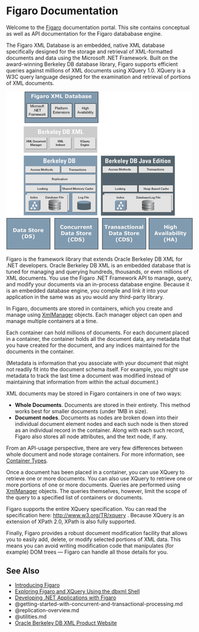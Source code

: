 # Figaro Documentation
Welcome to the [Figaro](http://bdbxml.net) documentation portal. This site contains conceptual as well as API documentation for the Figaro datababase engine. 

The Figaro XML Database is an embedded, native XML database specifically designed for the storage and retrieval of XML-formatted documents and data using the Microsoft .NET Framework. Built on the award-winning Berkeley DB database library, Figaro supports efficient queries against millions of XML documents using XQuery 1.0. XQuery is a W3C query language designed for the examination and retrieval of portions of XML documents.


![Figaro and the Oracle Berkeley DB Product Family](/images/ProductStack.png)

Figaro is the framework library that extends Oracle Berkeley DB XML for .NET developers. Oracle Berkeley DB XML is an embedded database that is tuned for managing and querying hundreds, thousands, or even millions of XML documents. You use the Figaro .NET Framework API to manage, query, and modify your documents via an in-process database engine. Because it is an embedded database engine, you compile and link it into your application in the same was as you would any third-party library.

In Figaro, documents are stored in containers, which you create and manage using [XmlManager](xref:Figaro.XmlManager) objects. Each manager object can open and manage multiple containers at a time.

Each container can hold millions of documents. For each document placed in a container, the container holds all the document data, any metadata that you have created for the document, and any indices maintained for the documents in the container.

(Metadata is information that you associate with your document that might not readily fit into the document schema itself. For example, you might use metadata to track the last time a document was modified instead of maintaining that information from within the actual document.)


XML documents may be stored in Figaro containers in one of two ways:

* **Whole Documents**. Documents are stored in their entirety. This method works best for smaller documents (under 1MB in size).
* **Document nodes**. Documents as nodes are broken down into their individual document element nodes and each such node is then stored as an individual record in the container. Along with each such record, Figaro also stores all node attributes, and the text node, if any.

From an API-usage perspective, there are very few differences between whole document and node storage containers. For more information, see [Container Types](xref:container-types.md).

Once a document has been placed in a container, you can use XQuery to retrieve one or more documents. You can also use XQuery to retrieve one or more portions of one or more documents. Queries are performed using [XmlManager](xref:Figaro.XmlManager) objects. The queries themselves, however, limit the scope of the query to a specified list of containers or documents.


Figaro supports the entire XQuery specification. You can read the specification here: http://www.w3.org/TR/xquery . Because XQuery is an extension of XPath 2.0, XPath is also fully supported.


Finally, Figaro provides a robust document modification facility that allows you to easily add, delete, or modify selected portions of XML data. This means you can avoid writing modification code that manipulates (for example) DOM trees — Figaro can handle all those details for you.

## See Also

* [Introducing Figaro](xref:intro.md)
* [Exploring Figaro and XQuery Using the dbxml Shell](xref:figaro-and-xquery.md)
* [Developing .NET Applications with Figaro](xref:developing-dotnet-apps-with-figaro.md)
* @getting-started-with-concurrent-and-transactional-processing.md
* @replication-overview.md
* @utilities.md
* [Oracle Berkeley DB XML Product Website](http://www.oracle.com/technology/documentation/berkeley-db/xml/index.html) 